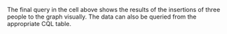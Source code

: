 The final query in the cell above shows the results of the insertions of three people to the graph visually. The data can also be queried from the appropriate CQL table.
